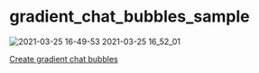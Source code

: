 # gradient_chat_bubbles_sample

![2021-03-25 16-49-53 2021-03-25 16_52_01](https://user-images.githubusercontent.com/38596913/112438032-fc21aa00-8d8a-11eb-95d8-adcb51668775.gif)

[Create gradient chat bubbles](https://flutter.dev/docs/cookbook/effects/gradient-bubbles)
